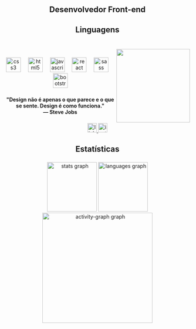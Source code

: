 <h2 align="center">Desenvolvedor Front-end</h2>

###

<h2 align="center">Linguagens</h2>

###

<br clear="both">

<img align="right" height="200" src="https://i.gifer.com/QowP.gif"  />

###

<div align="center">
  <img src="https://cdn.jsdelivr.net/gh/devicons/devicon/icons/css3/css3-original.svg" height="40" alt="css3 logo"  />
  <img width="12" />
  <img src="https://cdn.jsdelivr.net/gh/devicons/devicon/icons/html5/html5-original.svg" height="40" alt="html5 logo"  />
  <img width="12" />
  <img src="https://cdn.jsdelivr.net/gh/devicons/devicon/icons/javascript/javascript-original.svg" height="40" alt="javascript logo"  />
  <img width="12" />
  <img src="https://cdn.jsdelivr.net/gh/devicons/devicon/icons/react/react-original.svg" height="40" alt="react logo"  />
  <img width="12" />
  <img src="https://cdn.jsdelivr.net/gh/devicons/devicon/icons/sass/sass-original.svg" height="40" alt="sass logo"  />
  <img width="12" />
  <img src="https://cdn.jsdelivr.net/gh/devicons/devicon/icons/bootstrap/bootstrap-original.svg" height="40" alt="bootstrap logo"  />
</div>

###

<h4 align="center">"Design não é apenas o que parece e o que se sente. Design é como funciona." <br>— Steve Jobs</h4>

###

<div align="center">
  <a href="https://www.linkedin.com/in/leonardovcoimbra/" target="_blank">
    <img src="https://img.shields.io/static/v1?message=LinkedIn&logo=linkedin&label=&color=black&logoColor=white&labelColor=&style=for-the-badge" height="25" alt="linkedin logo"  />
  </a>
  <a href="https://www.instagram.com/leonardocoimbra/" target="_blank">
    <img src="https://img.shields.io/static/v1?message=Instagram&logo=instagram&label=&color=black&logoColor=white&labelColor=&style=for-the-badge" height="25" alt="instagram logo"  />
  </a>
</div>

###

<h2 align="center"></h2>

###

<h2 align="center">Estatísticas</h2>

###

<div align="center">
  <img src="https://github-readme-stats.vercel.app/api?username=leovcoimbra&hide_title=true&hide_rank=false&show_icons=false&include_all_commits=true&count_private=true&disable_animations=false&theme=dark&locale=pt-br&hide_border=true&order=1&custom_title=Contribui%C3%A7%C3%B5es" height="135" alt="stats graph"  />
  <img src="https://github-readme-stats.vercel.app/api/top-langs?username=leovcoimbra&locale=pt-br&hide_title=false&layout=compact&card_width=320&langs_count=4&theme=dark&hide_border=true&order=2" height="135" alt="languages graph"  />
  <img src="https://github-readme-activity-graph.vercel.app/graph?username=leovcoimbra&radius=16&theme=modern-lilac&area=true&order=5&custom_title=Gr%C3%A1fico%20-%20Leonardo%20Coimbra" height="300" alt="activity-graph graph"  />
</div>

###
